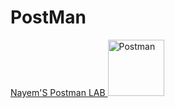 # PostMan
<a href="https://www.postman.com/nayem94/workspace/nayem-postman/overview" target="_blank"> Nayem'S Postman LAB <img src = "https://www.vectorlogo.zone/logos/getpostman/getpostman-icon.svg" alt="Postman" width="90" height="90"/> </a> 
